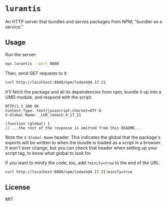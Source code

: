 # `lurantis`

An HTTP server that bundles and serves packages from NPM; "bundler as a service."

## Usage

Run the server:

```sh
npx lurantis --port 8080
```

Then, send GET requests to it:

```sh
curl http://localhost:8080/npm/lodash@4.17.21
```

It'll fetch the package and all its dependencies from npm, bundle it up into a UMD module, and respond with the script:

```http
HTTP/1.1 200 OK
Content-Type: text/javascript;charset=UTF-8
X-Global-Name: _LUR_lodash_4_17_21

(function (global) {
// ...the rest of the response is omitted from this README...
```

Note the `X-Global-Name` header. This indicates the global that the package's exports will be written to when the bundle is loaded as a script in a browser. It won't ever change, but you can check that header
when setting up your script tag, to know what global to look for.

If you want to minify the code, too, add `?minify=true` to the end of the URL:

```sh
curl http://localhost:8080/npm/lodash@4.17.21?minify=true
```

## License

MIT
